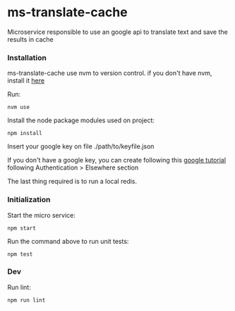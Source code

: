# ms-translate-cache
Microservice responsible to use an google api to translate text and save the results in cache

### Installation

ms-translate-cache use nvm to version control.
if you don't have nvm, install it [here](https://github.com/creationix/nvm/blob/master/README.md)

Run:

```
nvm use
```
Install the node package modules used on project:
```
npm install
```

Insert your google key on file ./path/to/keyfile.json

If you don't have a google key, you can create following this [google tutorial](https://github.com/GoogleCloudPlatform/google-cloud-node/blob/master/README.md) following Authentication > Elsewhere section

The last thing required is to run a local redis.

### Initialization

Start the micro service:

```
npm start
```

Run the command above to run unit tests:

```
npm test
```

### Dev

Run lint:

```
npm run lint
```